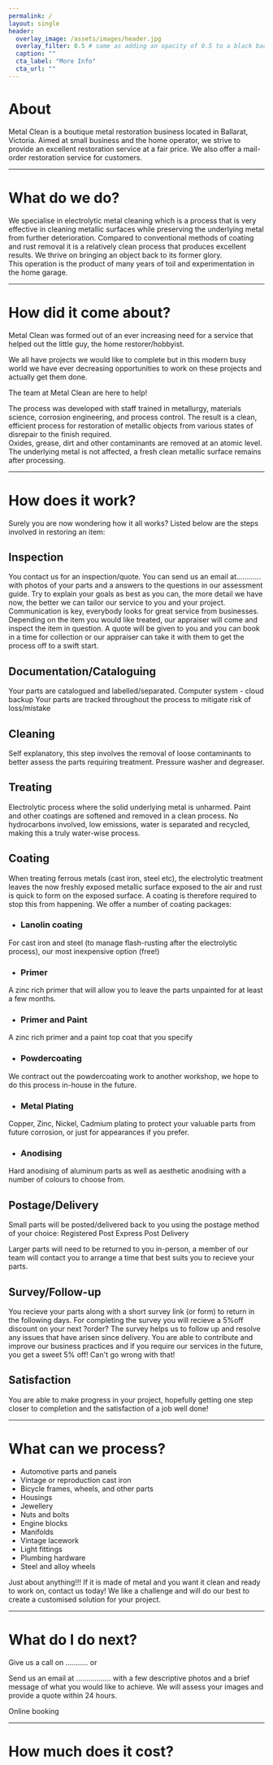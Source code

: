 ```yaml
---
permalink: /
layout: single
header:
  overlay_image: /assets/images/header.jpg
  overlay_filter: 0.5 # same as adding an opacity of 0.5 to a black background
  caption: ""
  cta_label: "More Info"
  cta_url: ""
---
```

# About
Metal Clean is a boutique metal restoration business located in Ballarat, Victoria. Aimed at small business and the home operator, we strive to provide an excellent restoration service at a fair price. We also offer a mail-order restoration service for customers.
- - - 
# What do we do?
 We specialise in electrolytic metal cleaning which is a process that is very effective in cleaning metallic surfaces while preserving the underlying metal from further deterioration. 
 Compared to conventional methods of coating and rust removal it is a relatively clean process that produces excellent results. We thrive on bringing an object back to its former glory.  
 This operation is the product of many years of toil and experimentation in the home garage.
- - - 
# How did it come about?
 Metal Clean was formed out of an ever increasing need for a service that helped out the little guy, the home restorer/hobbyist.

We all have projects we would like to complete but in this modern busy world we have ever decreasing opportunities to work on these projects and actually get them done.

The team at Metal Clean are here to help!

The process was developed with staff trained in metallurgy, materials science, corrosion engineering, and process control. The result is a clean, efficient process for restoration of metallic objects from various states of disrepair to the finish required.  
Oxides, grease, dirt and other contaminants are removed at an atomic level. The underlying metal is not affected, a fresh clean metallic surface remains after processing.
- - - 
# How does it work?
Surely you are now wondering how it all works? Listed below are the steps involved in restoring an item:
## Inspection
You contact us for an inspection/quote.
 You can send us an email at............ with photos of your parts and a answers to the questions in our assessment guide. Try to explain your goals as best as you can, the more detail we have now, the better we can tailor our service to you and your project. Communication is key, everybody looks for great service from businesses.
Depending on the item you would like treated, our appraiser will come and inspect the item in question. A quote will be given to you and you can book in a time for collection or our appraiser can take it with them to get the process off to a swift start.

## Documentation/Cataloguing  
Your parts are catalogued and labelled/separated.
Computer system - cloud backup
Your parts are tracked throughout the process to mitigate risk of loss/mistake

## Cleaning
Self explanatory, this step involves the removal of loose contaminants to better assess the parts requiring treatment. Pressure washer and degreaser.

## Treating
Electrolytic process where the solid underlying metal is unharmed. Paint and other coatings are softened and removed in a clean process. No hydrocarbons involved, low emissions, water is separated and recycled, making this a truly water-wise process.

## Coating
When treating ferrous metals (cast iron, steel etc), the electrolytic treatment leaves the now freshly exposed metallic surface exposed to the air and rust is quick to form on the exposed surface. A coating is therefore required to stop this from happening.
We offer a number of coating packages:
* ### Lanolin coating 
For cast iron and steel (to manage flash-rusting after the electrolytic process), our most inexpensive option (free!)
* ### Primer
A zinc rich primer that will allow you to leave the parts unpainted for at least a few months.
* ### Primer and Paint
A zinc rich primer and a paint top coat that you specify
* ### Powdercoating
We contract out the powdercoating work to another workshop, we hope to do this process in-house in the future.
* ### Metal Plating
Copper, Zinc, Nickel, Cadmium plating to protect your valuable parts from future corrosion, or just for appearances if you prefer.
* ### Anodising
Hard anodising of aluminum parts as well as aesthetic anodising with a number of colours to choose from.

## Postage/Delivery
Small parts will be posted/delivered back to you using the postage method of your choice:
Registered Post
Express Post
Delivery

Larger parts will need to be returned to you in-person, a member of our team will contact you to arrange a time that best suits you to recieve your parts.

## Survey/Follow-up
You recieve your parts along with a short survey link (or form) to return in the following days. For completing the survey you will recieve a 5%off discount on your next ?order?
The survey helps us to follow up and resolve any issues that have arisen since delivery. You are able to contribute and improve our business practices and if you require our services in the future, you get a sweet 5% off! Can't go wrong with that!

## Satisfaction
You are able to make progress in your project, hopefully getting one step closer to completion and the satisfaction of a job well done!
- - - 

# What can we process?
* Automotive parts and panels
* Vintage or reproduction cast iron
* Bicycle frames, wheels, and other parts
* Housings
* Jewellery
* Nuts and bolts
* Engine blocks
* Manifolds
* Vintage lacework
* Light fittings
* Plumbing hardware
* Steel and alloy wheels


Just about anything!!! If it is made of metal and you want it clean and ready to work on, contact us today! We like a challenge and will do our best to create a customised solution for your project.
- - - 
# What do I do next?
Give us a call on ........... or

Send us an email at ................. with a few descriptive photos and a brief message of what you would like to achieve. We will assess your images and provide a quote within 24 hours. 

Online booking
- - - 
# How much does it cost?
 
